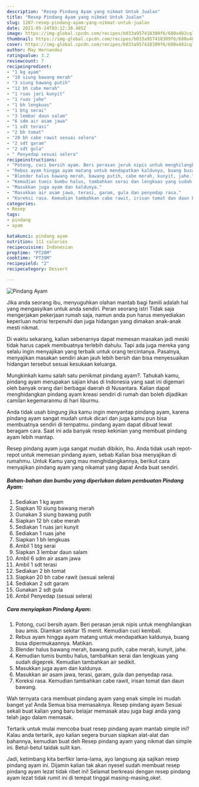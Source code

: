 ```yaml
---
description: "Resep Pindang Ayam yang nikmat Untuk Jualan"
title: "Resep Pindang Ayam yang nikmat Untuk Jualan"
slug: 1207-resep-pindang-ayam-yang-nikmat-untuk-jualan
date: 2021-05-24T03:12:38.485Z
image: https://img-global.cpcdn.com/recipes/b033a957418309f6/680x482cq70/pindang-ayam-foto-resep-utama.jpg
thumbnail: https://img-global.cpcdn.com/recipes/b033a957418309f6/680x482cq70/pindang-ayam-foto-resep-utama.jpg
cover: https://img-global.cpcdn.com/recipes/b033a957418309f6/680x482cq70/pindang-ayam-foto-resep-utama.jpg
author: May Hernandez
ratingvalue: 3.2
reviewcount: 7
recipeingredient:
- "1 kg ayam"
- "10 siung bawang merah"
- "3 siung bawang putih"
- "12 bh cabe merah"
- "1 ruas jari kunyit"
- "1 ruas jahe"
- "1 bh lengkuas"
- "1 btg serai"
- "3 lembar daun salam"
- "6 sdm air asam jawa"
- "1 sdt terasi"
- "2 bh tomat"
- "20 bh cabe rawit sesuai selera"
- "2 sdt garam"
- "2 sdt gula"
- " Penyedap sesuai selera"
recipeinstructions:
- "Potong, cuci bersih ayam. Beri perasan jeruk nipis untuk menghilangkan bau amis. Diamkan sekitar 15 menit. Kemudian cuci kembali."
- "Rebus ayam hingga ayam matang untuk mendapatkan kaldunya, buang busa dipermukaannya. Matikan."
- "Blender halus bawang merah, bawang putih, cabe merah, kunyit, jahe."
- "Kemudian tumis bumbu halus, tambahkan serai dan lengkuas yang sudah digeprek. Kemudian tambahkan air sedikit."
- "Masukkan juga ayam dan kaldunya."
- "Masukkan air asam jawa, terasi, garam, gula dan penyedap rasa."
- "Koreksi rasa. Kemudian tambahkan cabe rawit, irisan tomat dan daun bawang."
categories:
- Resep
tags:
- pindang
- ayam

katakunci: pindang ayam 
nutrition: 111 calories
recipecuisine: Indonesian
preptime: "PT20M"
cooktime: "PT39M"
recipeyield: "2"
recipecategory: Dessert

---
```



![Pindang Ayam](https://img-global.cpcdn.com/recipes/b033a957418309f6/680x482cq70/pindang-ayam-foto-resep-utama.jpg)

Jika anda seorang ibu, menyuguhkan olahan mantab bagi famili adalah hal yang mengasyikan untuk anda sendiri. Peran seorang istri Tidak saja mengerjakan pekerjaan rumah saja, namun anda pun harus menyediakan keperluan nutrisi terpenuhi dan juga hidangan yang dimakan anak-anak mesti nikmat.

Di waktu  sekarang, kalian sebenarnya dapat memesan masakan jadi meski tidak harus capek membuatnya terlebih dahulu. Tapi ada juga mereka yang selalu ingin menyajikan yang terbaik untuk orang tercintanya. Pasalnya, menyajikan masakan sendiri akan jauh lebih bersih dan bisa menyesuaikan hidangan tersebut sesuai kesukaan keluarga. 



Mungkinkah kamu salah satu penikmat pindang ayam?. Tahukah kamu, pindang ayam merupakan sajian khas di Indonesia yang saat ini digemari oleh banyak orang dari berbagai daerah di Nusantara. Kalian dapat menghidangkan pindang ayam kreasi sendiri di rumah dan boleh dijadikan camilan kegemaranmu di hari liburmu.

Anda tidak usah bingung jika kamu ingin menyantap pindang ayam, karena pindang ayam sangat mudah untuk dicari dan juga kamu pun bisa membuatnya sendiri di tempatmu. pindang ayam dapat dibuat lewat beragam cara. Saat ini ada banyak resep kekinian yang membuat pindang ayam lebih mantap.

Resep pindang ayam juga sangat mudah dibikin, lho. Anda tidak usah repot-repot untuk memesan pindang ayam, sebab Kalian bisa menyajikan di rumahmu. Untuk Kamu yang mau menghidangkannya, berikut cara menyajikan pindang ayam yang nikamat yang dapat Anda buat sendiri.

<!--inarticleads1-->

##### Bahan-bahan dan bumbu yang diperlukan dalam pembuatan Pindang Ayam:

1. Sediakan 1 kg ayam
1. Siapkan 10 siung bawang merah
1. Gunakan 3 siung bawang putih
1. Siapkan 12 bh cabe merah
1. Sediakan 1 ruas jari kunyit
1. Sediakan 1 ruas jahe
1. Siapkan 1 bh lengkuas
1. Ambil 1 btg serai
1. Siapkan 3 lembar daun salam
1. Ambil 6 sdm air asam jawa
1. Ambil 1 sdt terasi
1. Sediakan 2 bh tomat
1. Siapkan 20 bh cabe rawit (sesuai selera)
1. Sediakan 2 sdt garam
1. Gunakan 2 sdt gula
1. Ambil  Penyedap (sesuai selera)




<!--inarticleads2-->

##### Cara menyiapkan Pindang Ayam:

1. Potong, cuci bersih ayam. Beri perasan jeruk nipis untuk menghilangkan bau amis. Diamkan sekitar 15 menit. Kemudian cuci kembali.
1. Rebus ayam hingga ayam matang untuk mendapatkan kaldunya, buang busa dipermukaannya. Matikan.
1. Blender halus bawang merah, bawang putih, cabe merah, kunyit, jahe.
1. Kemudian tumis bumbu halus, tambahkan serai dan lengkuas yang sudah digeprek. Kemudian tambahkan air sedikit.
1. Masukkan juga ayam dan kaldunya.
1. Masukkan air asam jawa, terasi, garam, gula dan penyedap rasa.
1. Koreksi rasa. Kemudian tambahkan cabe rawit, irisan tomat dan daun bawang.




Wah ternyata cara membuat pindang ayam yang enak simple ini mudah banget ya! Anda Semua bisa memasaknya. Resep pindang ayam Sesuai sekali buat kalian yang baru belajar memasak atau juga bagi anda yang telah jago dalam memasak.

Tertarik untuk mulai mencoba buat resep pindang ayam mantab simple ini? Kalau anda tertarik, ayo kalian segera buruan siapkan alat-alat dan bahannya, kemudian buat deh Resep pindang ayam yang nikmat dan simple ini. Betul-betul taidak sulit kan. 

Jadi, ketimbang kita berfikir lama-lama, ayo langsung aja sajikan resep pindang ayam ini. Dijamin kalian tak akan nyesel sudah membuat resep pindang ayam lezat tidak ribet ini! Selamat berkreasi dengan resep pindang ayam lezat tidak rumit ini di tempat tinggal masing-masing,oke!.


